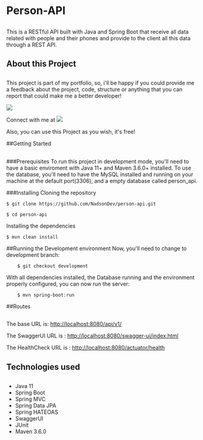 # Person-API
## 
This is a RESTful API built with Java and Spring Boot that receive all data related with people and their phones and provide to the client all this data through a REST API.

## About this Project
##
This project is part of my portfolio, so, i'll be happy if you could provide me a feedback about the project, code, structure or anything that you can report that could make me a better developer!

<a href = "mailto:nadsonlima10ns@gmail.com"><img src="https://img.shields.io/badge/-Gmail-%23333?style=for-the-badge&logo=gmail&logoColor=white" target="_blank"></a>

Connect with me at 
<a href="https://www.linkedin.com/in/nadson-santana-silva-15608b139" target="_blank"><img src="https://img.shields.io/badge/-LinkedIn-%230077B5?style=for-the-badge&logo=linkedin&logoColor=white" target="_blank"></a>

Also, you can use this Project as you wish, it's free!

##Getting Started
## 

###Prerequisites
To run this project in development mode, you'll need to have a basic enviroment with Java 11+ and Maven 3.6.0+ installed. To use the database, you'll need to have the MySQL installed and running on your machine at the default port(3306), and a empty database called person_api.

###Installing
Cloning the repository

	$ git clone https://github.com/NadsonDev/person-api.git
	
	$ cd person-api

Installing the dependencies

	$ mvn clean install 
	
##Running the Development environment
Now, you'll need to change to development branch:

```shell script
	$ git checkout development 
```

With all dependencies installed, the Database running and the environment properly configured, you can now run the server:

```shell script
	$ mvn spring-boot:run 
```

##Routes
## 
The base URL is: <a href="http://localhost:8080/api/v1/" target="_blank">http://localhost:8080/api/v1/</a> 

The SwaggerUI URL is : <a href="http://localhost:8080/swagger-ui/index.html" target="_blank">http://localhost:8080/swagger-ui/index.html</a> 

The HealthCheck URL is : <a href="http://localhost:8080/actuator/health" target="_blank">http://localhost:8080/actuator/health</a> 

## Technologies used
## 
* Java 11
* Spring Boot
* Spring MVC
* Spring Data JPA
* Spring HATEOAS
* SwaggerUI
* JUnit
* Maven 3.6.0

